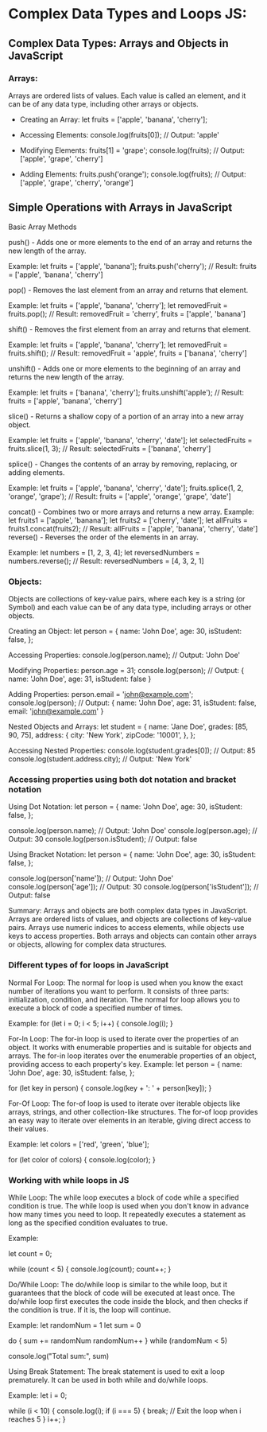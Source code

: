 # Complex Data Types and Loops JS:

## Complex Data Types: Arrays and Objects in JavaScript

### Arrays:

Arrays are ordered lists of values. Each value is called an element, and it can be of any data type, including other arrays or objects.

- Creating an Array:
  let fruits = ['apple', 'banana', 'cherry'];

- Accessing Elements:
  console.log(fruits[0]); // Output: 'apple'

- Modifying Elements:
  fruits[1] = 'grape';
  console.log(fruits); // Output: ['apple', 'grape', 'cherry']

- Adding Elements:
  fruits.push('orange');
  console.log(fruits); // Output: ['apple', 'grape', 'cherry', 'orange']

## Simple Operations with Arrays in JavaScript

Basic Array Methods

push() - Adds one or more elements to the end of an array and returns the new length of the array.

Example:
let fruits = ['apple', 'banana'];
fruits.push('cherry');
// Result: fruits = ['apple', 'banana', 'cherry']

pop() - Removes the last element from an array and returns that element.

Example:
let fruits = ['apple', 'banana', 'cherry'];
let removedFruit = fruits.pop();
// Result: removedFruit = 'cherry', fruits = ['apple', 'banana']

shift() - Removes the first element from an array and returns that element.

Example:
let fruits = ['apple', 'banana', 'cherry'];
let removedFruit = fruits.shift();
// Result: removedFruit = 'apple', fruits = ['banana', 'cherry']

unshift() - Adds one or more elements to the beginning of an array and returns the new length of the array.

Example:
let fruits = ['banana', 'cherry'];
fruits.unshift('apple');
// Result: fruits = ['apple', 'banana', 'cherry']

slice() - Returns a shallow copy of a portion of an array into a new array object.

Example:
let fruits = ['apple', 'banana', 'cherry', 'date'];
let selectedFruits = fruits.slice(1, 3);
// Result: selectedFruits = ['banana', 'cherry']

splice() - Changes the contents of an array by removing, replacing, or adding elements.

Example:
let fruits = ['apple', 'banana', 'cherry', 'date'];
fruits.splice(1, 2, 'orange', 'grape');
// Result: fruits = ['apple', 'orange', 'grape', 'date']

concat() - Combines two or more arrays and returns a new array.
Example:
let fruits1 = ['apple', 'banana'];
let fruits2 = ['cherry', 'date'];
let allFruits = fruits1.concat(fruits2);
// Result: allFruits = ['apple', 'banana', 'cherry', 'date']
reverse() - Reverses the order of the elements in an array.

Example:
let numbers = [1, 2, 3, 4];
let reversedNumbers = numbers.reverse();
// Result: reversedNumbers = [4, 3, 2, 1]

### Objects:

Objects are collections of key-value pairs, where each key is a string (or Symbol) and each value can be of any data type, including arrays or other objects.

Creating an Object:
let person = {
name: 'John Doe',
age: 30,
isStudent: false,
};

Accessing Properties:
console.log(person.name); // Output: 'John Doe'

Modifying Properties:
person.age = 31;
console.log(person); // Output: { name: 'John Doe', age: 31, isStudent: false }

Adding Properties:
person.email = 'john@example.com';
console.log(person); // Output: { name: 'John Doe', age: 31, isStudent: false, email: 'john@example.com' }

Nested Objects and Arrays:
let student = {
name: 'Jane Doe',
grades: [85, 90, 75],
address: {
city: 'New York',
zipCode: '10001',
},
};

Accessing Nested Properties:
console.log(student.grades[0]); // Output: 85
console.log(student.address.city); // Output: 'New York'

### Accessing properties using both dot notation and bracket notation

Using Dot Notation:
let person = {
name: 'John Doe',
age: 30,
isStudent: false,
};

console.log(person.name); // Output: 'John Doe'
console.log(person.age); // Output: 30
console.log(person.isStudent); // Output: false

Using Bracket Notation:
let person = {
name: 'John Doe',
age: 30,
isStudent: false,
};

console.log(person['name']); // Output: 'John Doe'
console.log(person['age']); // Output: 30
console.log(person['isStudent']); // Output: false

Summary:
Arrays and objects are both complex data types in JavaScript.
Arrays are ordered lists of values, and objects are collections of key-value pairs.
Arrays use numeric indices to access elements, while objects use keys to access properties.
Both arrays and objects can contain other arrays or objects, allowing for complex data structures.

### Different types of for loops in JavaScript

Normal For Loop:
The normal for loop is used when you know the exact number of iterations you want to perform. It consists of three parts: initialization, condition, and iteration.
The normal for loop allows you to execute a block of code a specified number of times.

Example:
for (let i = 0; i < 5; i++) {
console.log(i);
}

For-In Loop:
The for-in loop is used to iterate over the properties of an object. It works with enumerable properties and is suitable for objects and arrays. The for-in loop iterates over the enumerable properties of an object, providing access to each property's key.
Example:
let person = {
name: 'John Doe',
age: 30,
isStudent: false,
};

for (let key in person) {
console.log(key + ': ' + person[key]);
}

For-Of Loop:
The for-of loop is used to iterate over iterable objects like arrays, strings, and other collection-like structures.
The for-of loop provides an easy way to iterate over elements in an iterable, giving direct access to their values.

Example:
let colors = ['red', 'green', 'blue'];

for (let color of colors) {
console.log(color);
}

### Working with while loops in JS

While Loop:
The while loop executes a block of code while a specified condition is true. The while loop is used when you don't know in advance how many times you need to loop. It repeatedly executes a statement as long as the specified condition evaluates to true.

Example:

let count = 0;

while (count < 5) {
console.log(count);
count++;
}

Do/While Loop:
The do/while loop is similar to the while loop, but it guarantees that the block of code will be executed at least once.
The do/while loop first executes the code inside the block, and then checks if the condition is true. If it is, the loop will continue.

Example:
let randomNum = 1
let sum = 0

do {
sum += randomNum
randomNum++
} while (randomNum < 5)

console.log("Total sum:", sum)

Using Break Statement:
The break statement is used to exit a loop prematurely. It can be used in both while and do/while loops.

Example:
let i = 0;

while (i < 10) {
console.log(i);
if (i === 5) {
break; // Exit the loop when i reaches 5
}
i++;
}
